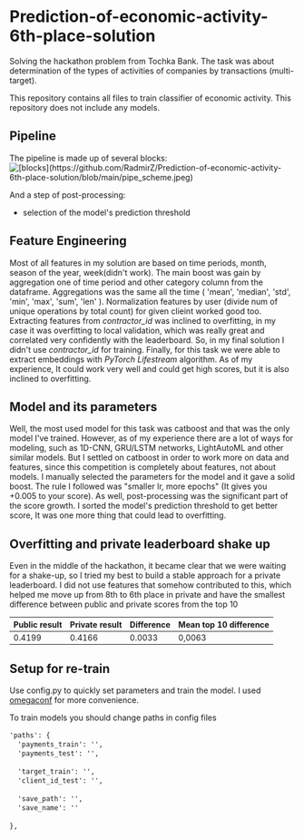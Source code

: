 # Prediction-of-economic-activity-6th-place-solution
Solving the hackathon problem from Tochka Bank. The task was about determination of the types of activities of companies by transactions (multi-target).

This repository contains all files to train classifier of economic activity. This repository does not include any models.

## Pipeline

The pipeline is made up of several blocks:
![[[blocks](https://github.com/RadmirZ/Prediction-of-economic-activity-6th-place-solution/blob/main/catboost%20pipeline.jpeg)](https://github.com/RadmirZ/Prediction-of-economic-activity-6th-place-solution/blob/main/pipe_scheme.jpeg)](https://github.com/RadmirZ/Prediction-of-economic-activity-6th-place-solution/blob/main/assets/pipe_scheme.jpeg)

And a step of post-processing:
* selection of the model's prediction threshold

## Feature Engineering

Most of all features in my solution are based on time periods, month, season of the year, week(didn't work). The main boost was gain by aggregation one of time period and other category column from the dataframe. Aggregations was the same all the time ( 'mean', 'median', 'std', 'min', 'max', 'sum', 'len' ). Normalization features by user (divide num of unique operations by total count) for given clieint worked good too. Extracting features from *contractor_id* was inclined to overfitting, in my case it was overfitting to local validation, which was really great and correlated very confidently with the leaderboard. So, in my final solution I didn't use *contractor_id* for training. Finally, for this task we were able to extract embeddings with *PyTorch Lifestream* algorithm. As of my experience, It could work very well and could get high scores, but it is also inclined to overfitting.

## Model and its parameters

Well, the most used model for this task was catboost and that was the only model I've trained. However, as of my experience there are a lot of ways for modeling, such as 1D-CNN, GRU/LSTM networks, LightAutoML and other similar models. But I settled on catboost in order to work more on data and features, since this competition is completely about features, not about models. I manually selected the parameters for the model and it gave a solid boost. The rule I followed was "smaller lr, more epochs" (It gives you +0.005 to your score). As well, post-processing was the significant part of the score growth. I sorted the model's prediction threshold to get better score, It was one more thing that could lead to overfitting.


## Overfitting and private leaderboard shake up

Even in the middle of the hackathon, it became clear that we were waiting for a shake-up, so I tried my best to build a stable approach for a private leaderboard. I did not use features that somehow contributed to this, which helped me move up from 8th to 6th place in private and have the smallest difference between public and private scores from the top 10

| Public result | Private result | Difference | Mean top 10 difference |
| ------------- | -------------- | ---------- | ---------------------- |
| 0.4199 | 0.4166 | 0.0033 | 0,0063 |


## Setup for re-train

Use config.py to quickly set parameters and train the model. I used [omegaconf](https://github.com/omry/omegaconf) for more convenience.

To train models you should change paths in config files <br>
```jsonc
'paths': {
  'payments_train': '',
  'payments_test': '',

  'target_train': '',
  'client_id_test': '',

  'save_path': '',
  'save_name': ''

},
```









